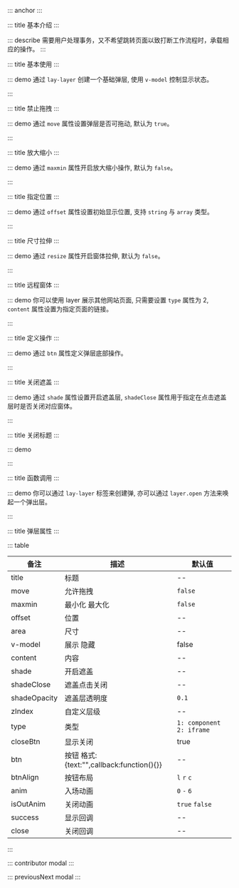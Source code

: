 ::: anchor
:::

::: title 基本介绍
:::

::: describe 需要用户处理事务，又不希望跳转页面以致打断工作流程时，承载相应的操作。
:::

::: title 基本使用
:::

::: demo 通过 `lay-layer` 创建一个基础弹层, 使用 `v-model` 控制显示状态。

<template>
  <lay-button @click="changeVisible1">打开</lay-button>
  <lay-layer title="基础使用" v-model="visible1" :area="['500px','500px']">
    内容
  </lay-layer>
</template>

<script>
import { ref, watch } from "vue";
import { useRoute, useRouter } from "vue-router";

export default {
  setup() {
    const visible1 = ref(false)
    const changeVisible1 = function() {
        visible1.value = !visible1.value
    }
    return {
        visible1,
        changeVisible1
    };
  }
};
</script>

:::

::: title 禁止拖拽
:::

::: demo 通过 `move` 属性设置弹层是否可拖动, 默认为 `true`。

<template>
  <lay-button @click="changeVisible2">打开</lay-button>
  <lay-layer title="标题" :move="false" v-model="visible2">
      内容  
  </lay-layer>
</template>

<script>
import { ref, watch } from "vue";
import { useRoute, useRouter } from "vue-router";
export default {
  setup() {
    const visible2 = ref(false)
    const changeVisible2 = function() {
        visible2.value = !visible2.value
    }
    return {
        visible2,
        changeVisible2
    };
  }
};
</script>

:::

::: title 放大缩小
:::

::: demo 通过 `maxmin` 属性开启放大缩小操作, 默认为 `false`。

<template>
  <lay-button @click="changeVisible3">打开</lay-button>
  <lay-layer title="标题" v-model="visible3" :maxmin="true">
      内容  
  </lay-layer>
</template>

<script>
import { ref, watch } from "vue";
import { useRoute, useRouter } from "vue-router";
export default {
  setup() {
    const visible3 = ref(false)
    const changeVisible3 = function() {
        visible3.value = !visible3.value
    }
    return {
        visible3,
        changeVisible3
    };
  }
};
</script>

:::

::: title 指定位置
:::

::: demo 通过 `offset` 属性设置初始显示位置, 支持 `string` 与 `array` 类型。

<template>
  <lay-button @click="changeVisible4">打开</lay-button>
  <lay-layer title="标题" v-model="visible4" move="true" :offset="['100px','100px']">
      内容  
  </lay-layer>
</template>

<script>
import { ref, watch } from "vue";
import { useRoute, useRouter } from "vue-router";
export default {
  setup() {
    const visible4 = ref(false)
    const changeVisible4 = function() {
        visible4.value = !visible4.value
    }
    return {
        visible4,
        changeVisible4
    };
  }
};
</script>

:::

::: title 尺寸拉伸
:::

::: demo 通过 `resize` 属性开启窗体拉伸, 默认为 `false`。

<template>
  <lay-button @click="changeVisible8" type="primary">尺寸拉伸</lay-button>
  <lay-layer title="拉伸尺寸" :resize="true" v-model="visible8">
      内容  
  </lay-layer>
</template>

<script>
import { ref, watch } from "vue";
import { useRoute, useRouter } from "vue-router";
export default {
  setup() {
    const visible8 = ref(false)
    const changeVisible8 = function() {
        visible8.value = !visible8.value
    }
    return {
        visible8,
        changeVisible8
    };
  }
};
</script>

:::

::: title 远程窗体
:::

::: demo 你可以使用 layer 展示其他网站页面, 只需要设置 `type` 属性为 2, `content` 属性设置为指定页面的链接。

<template>
  <lay-button @click="changeVisible5" type="primary">打开</lay-button>
  <lay-layer title="加载 Iframe 内容" :area="['500px','400px']" v-model="visible5" move="true" :type="2" content="http://www.pearadmin.com"></lay-layer>
</template>

<script>
import { ref, watch } from "vue";
import { useRoute, useRouter } from "vue-router";
export default {
  setup() {
    const visible5 = ref(false)
    const changeVisible5 = function() {
        visible5.value = !visible5.value
    }
    return {
        visible5,
        changeVisible5
    };
  }
};
</script>

:::

::: title 定义操作
:::

::: demo 通过 `btn` 属性定义弹层底部操作。

<template>
  <lay-button @click="changeVisible6">打开</lay-button>
  <lay-layer title="标题" v-model="visible6" :btn="btn6">
      内容  
  </lay-layer>
</template>

<script>
import { ref, watch } from "vue";
import { useRoute, useRouter } from "vue-router";
export default {
  setup() {
    const visible6 = ref(false)
    const changeVisible6 = function() {
        visible6.value = !visible6.value
    }
    const btn6 = [
        {text:'确认', callback: ()=>{ alert("确认事件") }},
        {text:'取消', callback: ()=>{ alert("取消事件") }}
    ]
    return {
        btn6,
        visible6,
        changeVisible6
    };
  }
};
</script>

:::

::: title 关闭遮盖
:::

::: demo 通过 `shade` 属性设置开启遮盖层, `shadeClose` 属性用于指定在点击遮盖层时是否关闭对应窗体。

<template>
  <lay-button @click="changeVisible7" type="primary">开启遮盖</lay-button>
  <lay-layer title="开启遮盖" move="true" shade="true" shadeClose="true" v-model="visible7">
    内容  
  </lay-layer>
</template>

<script>
import { ref, watch } from "vue";
import { useRoute, useRouter } from "vue-router";
export default {
  setup() {
    const visible7 = ref(false)
    const changeVisible7 = function() {
        visible7.value = !visible7.value
    }
    return {
        visible7,
        changeVisible7
    };
  }
};
</script>

:::

::: title 关闭标题
:::

::: demo

<template>
  <lay-button @click="changeVisible9" type="primary">关闭标题</lay-button>
  <lay-layer title="false" move="true" shade="false" v-model="visible9">
    内容  
  </lay-layer>
</template>

<script>
import { ref, watch } from "vue";
import { useRoute, useRouter } from "vue-router";
export default {
  setup() {
    const visible9 = ref(false)
    const changeVisible9 = function() {
        visible9.value = !visible9.value
    }
    return {
        visible9,
        changeVisible9
    };
  }
};
</script>

:::

::: title 函数调用
:::

::: demo 你可以通过 `lay-layer` 标签来创建弹, 亦可以通过 `layer.open` 方法来唤起一个弹出层。

<template>
  <lay-button @click="open" type="primary">打开</lay-button>
  <lay-button @click="close" type="primary">关闭</lay-button>
  <lay-button @click="closeAll" type="primary">关闭所有</lay-button>
</template>

<script>
import { ref, watch } from "vue";
import { layer } from "@layui/layer-vue"
import { useRoute, useRouter } from "vue-router";
export default {
  setup() {
    
    let id = null;
    
    const open = function() {
      id = layer.open({title:"标题",content:"内容", shade: false, btn: [
        {text:"关闭", callback: function(layerId) {
          layer.close(layerId);
        }}
      ]})
    }

    const close = function() {
      layer.close(id)
    }
    
    const closeAll = function() {
      layer.closeAll()
    }
    
    return {
        open,
        close,
        closeAll
    };
  }
};
</script>

:::

::: title 弹层属性
:::

::: table

| 备注            | 描述          | 默认值                     |
| --------------- | ------------- | --------------------------|
| title           | 标题          | --                         |
| move            | 允许拖拽      | `false`                    |
| maxmin          | 最小化 最大化 | `false`                    |
| offset          | 位置          | --                         |
| area            | 尺寸          | --                         |
| v-model         | 展示 隐藏     | false                      |
| content         | 内容          | --                         |
| shade           | 开启遮盖      | --                         |
| shadeClose      | 遮盖点击关闭  | --                         |
| shadeOpacity    | 遮盖层透明度  | `0.1`                         |
| zIndex          | 自定义层级    | --                         |
| type            | 类型          | `1: component` `2: iframe` |
| closeBtn        | 显示关闭      | true                       |
| btn             | 按钮 格式:{text:"",callback:function(){}} | --    |
| btnAlign        | 按钮布局      | `l` `r` `c`                |
| anim            | 入场动画      | `0` `-` `6`                |
| isOutAnim       | 关闭动画      | `true` `false`             |
| success            | 显示回调   | --                |
| close       | 关闭回调      | --             |

:::

::: contributor modal
:::  

::: previousNext modal
:::